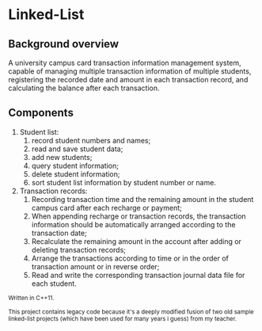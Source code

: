 # Linked-List
## Background overview  
A university campus card transaction information management system, capable of managing multiple transaction information of multiple students, registering the recorded date and amount in each transaction record, and calculating the balance after each transaction.
## Components
1. Student list:
    1. record student numbers and names;
    2. read and save student data;
    3. add new students;
    4. query student information;
    5. delete student information;
    6. sort student list information by student number or name.  
2. Transaction records:
    1. Recording transaction time and the remaining amount in the student campus card after each recharge or payment;
    2. When appending recharge or transaction records, the transaction information should be automatically arranged according to the transaction date;
    3. Recalculate the remaining amount in the account after adding or deleting transaction records;
    4. Arrange the transactions according to time or in the order of transaction amount or in reverse order;
    5. Read and write the corresponding transaction journal data file for each student.

<sub> Written in C++11. </sub>

<sup> This project contains legacy code because it's a deeply modified fusion of two old sample linked-list projects (which have been used for many years i guess) from my teacher. </sup>
